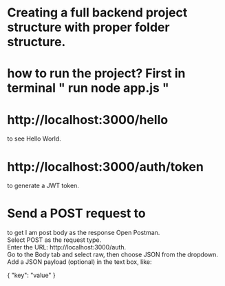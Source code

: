 # Creating a full backend project structure with proper folder structure. <br>

# how to run the project? First in terminal " run node app.js " <br>


# http://localhost:3000/hello <br>
to see Hello World.


# http://localhost:3000/auth/token <br>
to generate a JWT token.

# Send a POST request to  <br>
to get I am post body as the response Open Postman. <br>
Select POST as the request type. <br>
Enter the URL: http://localhost:3000/auth. <br>
Go to the Body tab and select raw, then choose JSON from the dropdown. <br>
Add a JSON payload (optional) in the text box, like: <br>

{
  "key": "value"
}



 
